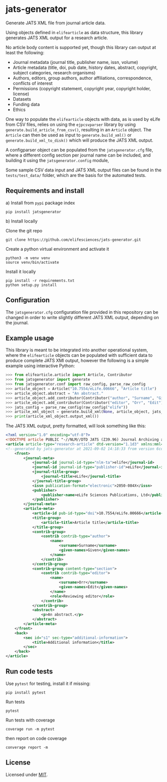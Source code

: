 # jats-generator

Generate JATS XML file from journal article data.

Using objects defined in `elifearticle` as data structure, this library generates JATS XML output for a research article.

No article body content is supported yet, though this library can output at least the following:

- Journal metadata (journal title, publisher name, issn, volume)
- Article metadata (title, doi, pub date, history dates, abstract, copyright, subject categories, research organisms)
- Authors, editors, group authors, author affiliations, correspondence, conflicts of interest
- Permissions (copyright statement, copyright year, copyright holder, license)
- Datasets
- Funding data
- Ethics

One way to populate the `elifearticle` objects with data, as is used by eLife from CSV files, relies on using the `ejpcsvparser` library by using `generate.build_article_from_csv()`, resulting in an `Article` object. The `Article` can then be used as input to `generate.build_xml()` or `generate.build_xml_to_disk()` which will produce the JATS XML output.

A configparser object can be populated from the `jatsgenerator.cfg` file, where a different config section per journal name can be included, and building it using the `jatsgenerator.config` module, 

Some sample CSV data input and JATS XML output files can be found in the `tests/test_data/` folder, which are the basis for the automated tests.

## Requirements and install

a) Install from `pypi` package index

```
pip install jatsgenerator
```

b) Install locally

Clone the git repo

`git clone https://github.com/elifesciences/jats-generator.git`

Create a python virtual environment and activate it

```
python3 -m venv venv
source venv/bin/activate
```

Install it locally

```
pip install -r requirements.txt
python setup.py install
```

## Configuration

The `jatsgenerator.cfg` configuration file provided in this repository can be changed in order to write slightly different JATS XML output, depending on the journal.

## Example usage

This library is meant to be integrated into another operational system, where the `elifearticle` objects can be populated with sufficient data to produce complete JATS XMl output, however the following is a simple example using interactive Python:


```python
>>> from elifearticle.article import Article, Contributor
>>> from jatsgenerator import generate
>>> from jatsgenerator.conf import raw_config, parse_raw_config
>>> article_object = Article("10.7554/eLife.00666", "Article title")
>>> article_object.abstract = "An abstract."
>>> article_object.add_contributor(Contributor("author", "Surname", "Given"))
>>> article_object.add_contributor(Contributor("editor", "Orr", "Edit"))
>>> jats_config = parse_raw_config(raw_config("elife"))
>>> article_xml_object = generate.build_xml(None, article_object, jats_config)
>>> print(article_xml_object.output_xml())
```

The JATS XML output, pretty formatted, will look something like this:

```xml
<?xml version="1.0" encoding="utf-8"?>
<!DOCTYPE article PUBLIC "-//NLM//DTD JATS (Z39.96) Journal Archiving and Interchange DTD v1.1d3 20150301//EN"  "JATS-archivearticle1.dtd">
<article article-type="research-article" dtd-version="1.1d3" xmlns:mml="http://www.w3.org/1998/Math/MathML" xmlns:xlink="http://www.w3.org/1999/xlink">
<!--generated by jats-generator at 2021-09-02 14:18:33 from version 6cd2bf35c814117f5e5966ec415e01cedbdcd7de-->
    <front>
        <journal-meta>
            <journal-id journal-id-type="nlm-ta">elife</journal-id>
            <journal-id journal-id-type="publisher-id">eLife</journal-id>
            <journal-title-group>
                <journal-title>eLife</journal-title>
            </journal-title-group>
            <issn publication-format="electronic">2050-084X</issn>
            <publisher>
                <publisher-name>eLife Sciences Publications, Ltd</publisher-name>
            </publisher>
        </journal-meta>
        <article-meta>
            <article-id pub-id-type="doi">10.7554/eLife.00666</article-id>
            <title-group>
                <article-title>Article title</article-title>
            </title-group>
            <contrib-group>
                <contrib contrib-type="author">
                    <name>
                        <surname>Surname</surname>
                        <given-names>Given</given-names>
                    </name>
                </contrib>
            </contrib-group>
            <contrib-group content-type="section">
                <contrib contrib-type="editor">
                    <name>
                        <surname>Orr</surname>
                        <given-names>Edit</given-names>
                    </name>
                    <role>Reviewing editor</role>
                </contrib>
            </contrib-group>
            <abstract>
                <p>An abstract.</p>
            </abstract>
        </article-meta>
    </front>
    <back>
        <sec id="s1" sec-type="additional-information">
            <title>Additional information</title>
        </sec>
    </back>
</article>
```

## Run code tests

Use `pytest` for testing, install it if missing:

```
pip install pytest
```

Run tests

```
pytest
```

Run tests with coverage

```
coverage run -m pytest
```

then report on code coverage

```
converage report -m
```

## License

Licensed under [MIT](https://opensource.org/licenses/mit-license.php).
